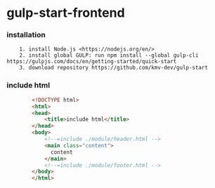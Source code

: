 # gulp-start-frontend
### installation


        1. install Node.js <https://nodejs.org/en/>
        2. install global GULP: run npm install --global gulp-cli https://gulpjs.com/docs/en/getting-started/quick-start
        3. download repository https://github.com/kmv-dev/gulp-start


### include html

```html
        <!DOCTYPE html>
        <html>
        <head>
            <title>include html</title>
        </head>
        <body>
            <!--=include ./module/header.html -->
            <main class="content">
              content
            </main>
            <!--=include ./module/footer.html -->
        </body>
        </html>
```
